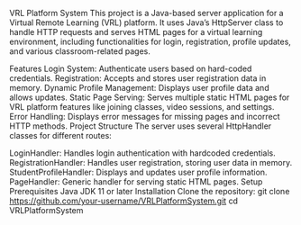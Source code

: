 VRL Platform System
This project is a Java-based server application for a Virtual Remote Learning (VRL) platform. It uses Java’s HttpServer class to handle HTTP requests and serves HTML pages for a virtual learning environment, including functionalities for login, registration, profile updates, and various classroom-related pages.

Features
Login System: Authenticate users based on hard-coded credentials.
Registration: Accepts and stores user registration data in memory.
Dynamic Profile Management: Displays user profile data and allows updates.
Static Page Serving: Serves multiple static HTML pages for VRL platform features like joining classes, video sessions, and settings.
Error Handling: Displays error messages for missing pages and incorrect HTTP methods.
Project Structure
The server uses several HttpHandler classes for different routes:

LoginHandler: Handles login authentication with hardcoded credentials.
RegistrationHandler: Handles user registration, storing user data in memory.
StudentProfileHandler: Displays and updates user profile information.
PageHandler: Generic handler for serving static HTML pages.
Setup
Prerequisites
Java JDK 11 or later
Installation
Clone the repository:
git clone https://github.com/your-username/VRLPlatformSystem.git
cd VRLPlatformSystem
